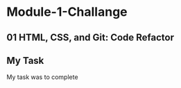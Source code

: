 # Module-1-Challange 

## 01 HTML, CSS, and Git: Code Refactor

## My Task

My task was to complete 